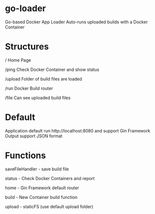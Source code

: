 # go-loader
Go-based Docker App Loader
Auto-runs uploaded builds with a Docker Container

# Structures
/ Home Page

/ping Check Docker Container and show status

/upload Folder of build files are loaded

/run Docker Build router

/file Can see uploaded build files

# Default
Application default run http://localhost:8080 and support Gin Framework
Output support JSON format

# Functions
saveFileHandler - save build file

status - Check Docker Containers and report

home - Gin Framework default router

build - New Container build function

upload - staticFS (use default upload folder)
